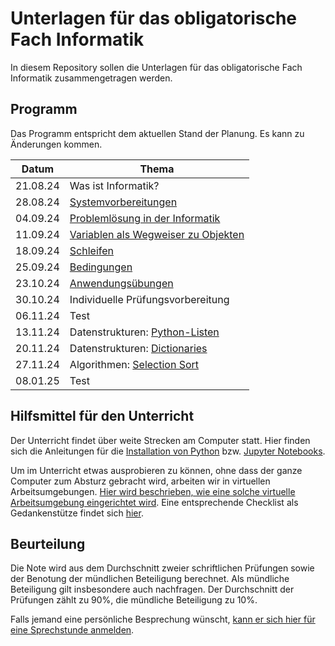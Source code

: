 # Unterlagen für das obligatorische Fach Informatik

In diesem Repository sollen die Unterlagen für das obligatorische Fach Informatik zusammengetragen werden.

## Programm

Das Programm entspricht dem aktuellen Stand der Planung. Es kann zu
Änderungen kommen.

| Datum | Thema |
| ----- | ----- |
| 21.08.24 | Was ist Informatik? |
| 28.08.24 | [Systemvorbereitungen](240828/installationsanleitungen.md) |
| 04.09.24 | [Problemlösung in der Informatik](240904/problemloesung.md) |
| 11.09.24 | [Variablen als Wegweiser zu Objekten](https://colab.research.google.com/github/I-eW-24-28/Script/blob/main/docs/240911/Variablen.ipynb) |
| 18.09.24 | [Schleifen](240918/main.md) |
| 25.09.24 | [Bedingungen](240925/main.md) |
| 23.10.24 | [Anwendungsübungen](241023/main.md) |
| 30.10.24 | Individuelle Prüfungsvorbereitung |
| 06.11.24 | Test |
| 13.11.24 | Datenstrukturen: [Python-Listen](241113/lists.md) |
| 20.11.24 | Datenstrukturen: [Dictionaries](241120/dictionaries.md) |
| 27.11.24 | Algorithmen: [Selection Sort](241127/selection_sort.md) |
| 08.01.25 | Test |

## Hilfsmittel für den Unterricht

Der Unterricht findet über weite Strecken am Computer statt. Hier finden
sich die Anleitungen für 
die [Installation von Python](anleitungen/python.md)
bzw.
[Jupyter Notebooks](anleitungen/jupyter.md).

Um im Unterricht etwas ausprobieren zu können, ohne dass der ganze
Computer zum Absturz gebracht wird, arbeiten wir in virtuellen
Arbeitsumgebungen. [Hier wird beschrieben, wie eine solche virtuelle
Arbeitsumgebung eingerichtet wird](anleitungen/anleitung_venv.md). Eine
entsprechende Checklist als Gedankenstütze findet sich [hier](anleitungen/kurzanleitung_venv.md).


## Beurteilung

Die Note wird aus dem Durchschnitt zweier schriftlichen Prüfungen
sowie der Benotung der mündlichen Beteiligung berechnet. Als mündliche
Beteiligung gilt insbesondere auch nachfragen. Der
Durchschnitt der Prüfungen zählt zu 90%, die mündliche Beteiligung zu
10%.  

Falls jemand eine persönliche Besprechung wünscht, [kann er sich hier für
eine Sprechstunde anmelden](https://calendar.app.google/Rwb7qnemeNEhK682A).
